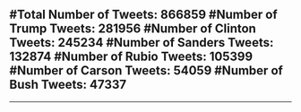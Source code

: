 #Total Number of Tweets: 866859 
#Number of Trump Tweets: 281956
#Number of Clinton Tweets: 245234
#Number of Sanders Tweets: 132874
#Number of Rubio Tweets: 105399
#Number of Carson Tweets: 54059
#Number of Bush Tweets: 47337
---
---
